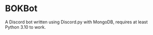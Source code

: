 # BOKBot
A Discord bot written using Discord.py with MongoDB, requires at least Python 3.10 to work.